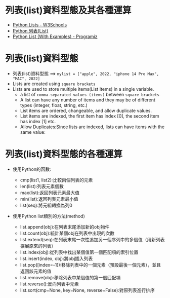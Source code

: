 # 列表(list)資料型態及其各種運算
- [Python Lists - W3Schools](https://www.w3schools.com/python/python_lists.asp)
- [Python 列表(List)]()
- [Python List (With Examples) - Programiz]()
# 列表(list)資料型態
- 列表(list)資料型態 ==> `mylist = ["apple", 2022, "iphone 14 Pro Max", "MAC", 2022]`
- Lists are created using `square brackets`
- Lists are used to store multiple items(List Items) in a single variable.
  - a list of `comma-separated values (items)` between `square brackets`
  - A list can have any number of items and they may be of different types (integer, float, string, etc.)
  - List items are ordered, changeable, and allow duplicate values.
  - List items are indexed, the first item has index [0], the second item has index [1] etc.
  - Allow Duplicates:Since lists are indexed, lists can have items with the same value:

# 列表(list)資料型態的各種運算
- 使用Python的函數:
  - cmp(list1, list2):比較兩個列表的元素
  - len(list):列表元素個數
  - max(list):返回列表元素最大值
  - min(list):返回列表元素最小值
  - list(seq):將元組轉換為列0 

- 使用Python list類別的方法(method)
  - list.append(obj):在列表末尾添加新的obj物件
  - list.count(obj):統計某個obj在列表中出現的次數
  - list.extend(seq):在列表末尾一次性追加另一個序列中的多個值（用新列表擴展原來的列表）
  - list.index(obj):從列表中找出某個值第一個匹配項的索引位置
  - list.insert(index, obj):將obj插入列表
  - list.pop([index=-1]):移除列表中的一個元素（預設最後一個元素），並且返回該元素的值
  - list.remove(obj):移除列表中某個值的第一個匹配項
  - list.reverse():反向列表中元素
  - list.sort(cmp=None, key=None, reverse=False):對原列表進行排序
